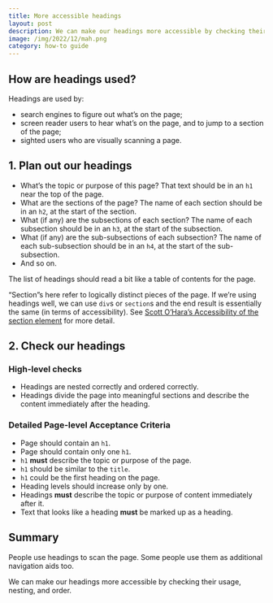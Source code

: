 ```yaml
---
title: More accessible headings
layout: post
description: We can make our headings more accessible by checking their usage, nesting, and order.
image: /img/2022/12/mah.png
category: how-to guide
---
```


## How are headings used?

Headings are used by:

- search engines to figure out what’s on the page;
- screen reader users to hear what’s on the page, and to jump to a section of the page;
- sighted users who are visually scanning a page.

## 1. Plan out our headings

- What’s the topic or purpose of this page? That text should be in an `h1` near the top of the page.
- What are the sections of the page? The name of each section should be in an `h2`, at the start of the section.
- What (if any) are the subsections of each section? The name of each subsection should be in an `h3`, at the start of the subsection.
- What (if any) are the sub-subsections of each subsection? The name of each sub-subsection should be in an `h4`, at the start of the sub-subsection.
- And so on.

The list of headings should read a bit like a table of contents for the page.

“Section”s here refer to logically distinct pieces of the page. If we’re using headings well, we can use `div`s or `section`s and the end result is essentially the same (in terms of accessibility). See [Scott O’Hara’s Accessibility of the section element](https://www.scottohara.me/blog/2021/07/16/section.html) for more detail.

## 2. Check our headings

### High-level checks

- Headings are nested correctly and ordered correctly.
- Headings divide the page into meaningful sections and describe the content immediately after the heading.

### Detailed Page-level Acceptance Criteria

- Page should contain an `h1`.
- Page should contain only one `h1`.
- `h1` **must** describe the topic or purpose of the page.
- `h1` should be similar to the `title`.
- `h1` could be the first heading on the page.
- Heading levels should increase only by one.
- Headings **must** describe the topic or purpose of content immediately after it.
- Text that looks like a heading **must** be marked up as a heading.

## Summary

People use headings to scan the page. Some people use them as additional navigation aids too.

We can make our headings more accessible by checking their usage, nesting, and order.
